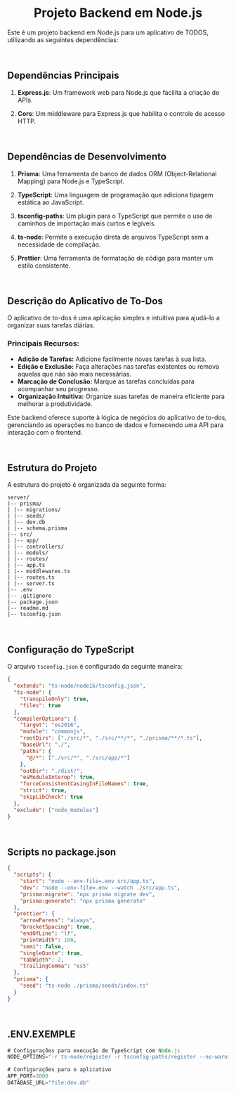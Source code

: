 # <center>Projeto Backend em Node.js</center>

Este é um projeto backend em Node.js para um aplicativo de TODOS, utilizando as seguintes dependências:

<br>

## Dependências Principais

1. **Express.js**: Um framework web para Node.js que facilita a criação de APIs.

2. **Cors**: Um middleware para Express.js que habilita o controle de acesso HTTP.

<br>

## Dependências de Desenvolvimento

1. **Prisma**: Uma ferramenta de banco de dados ORM (Object-Relational Mapping) para Node.js e TypeScript.

2. **TypeScript**: Uma linguagem de programação que adiciona tipagem estática ao JavaScript.

3. **tsconfig-paths**: Um plugin para o TypeScript que permite o uso de caminhos de importação mais curtos e legíveis.

4. **ts-node**: Permite a execução direta de arquivos TypeScript sem a necessidade de compilação.

5. **Prettier**: Uma ferramenta de formatação de código para manter um estilo consistente.

<br>

## Descrição do Aplicativo de To-Dos

O aplicativo de to-dos é uma aplicação simples e intuitiva para ajudá-lo a organizar suas tarefas diárias.

### Principais Recursos:

- **Adição de Tarefas:** Adicione facilmente novas tarefas à sua lista.
- **Edição e Exclusão:** Faça alterações nas tarefas existentes ou remova aquelas que não são mais necessárias.
- **Marcação de Conclusão:** Marque as tarefas concluídas para acompanhar seu progresso.
- **Organização Intuitiva:** Organize suas tarefas de maneira eficiente para melhorar a produtividade.

Este backend oferece suporte à lógica de negócios do aplicativo de to-dos, gerenciando as operações no banco de dados e fornecendo uma API para interação com o frontend.

<br>

## Estrutura do Projeto

A estrutura do projeto é organizada da seguinte forma:

```
server/
|-- prisma/
| |-- migrations/
| |-- seeds/
| |-- dev.db
| |-- schema.prisma
|-- src/
| |-- app/
| |-- controllers/
| |-- models/
| |-- routes/
| |-- app.ts
| |-- middlewares.ts
| |-- routes.ts
| |-- server.ts
|-- .env
|-- .gitignore
|-- package.json
|-- readme.md
|-- tsconfig.json
```

<br>

## Configuração do TypeScript

O arquivo `tsconfig.json` é configurado da seguinte maneira:

```json
{
  "extends": "ts-node/node16/tsconfig.json",
  "ts-node": {
    "transpileOnly": true,
    "files": true
  },
  "compilerOptions": {
    "target": "es2016",
    "module": "commonjs",
    "rootDirs": ["./src/*", "./src/**/*", "./prisma/**/*.ts"],
    "baseUrl": "./",
    "paths": {
      "@/*": ["./src/*", "./src/app/*"]
    },
    "outDir": "./dist/",
    "esModuleInterop": true,
    "forceConsistentCasingInFileNames": true,
    "strict": true,
    "skipLibCheck": true
  },
  "exclude": ["node_modules"]
}
```

<br>

## Scripts no package.json

```json
{
  "scripts": {
    "start": "node --env-file=.env src/app.ts",
    "dev": "node --env-file=.env --watch ./src/app.ts",
    "prisma:migrate": "npx prisma migrate dev",
    "prisma:generate": "npx prisma generate"
  },
  "prettier": {
    "arrowParens": "always",
    "bracketSpacing": true,
    "endOfLine": "lf",
    "printWidth": 100,
    "semi": false,
    "singleQuote": true,
    "tabWidth": 2,
    "trailingComma": "es5"
  },
  "prisma": {
    "seed": "ts-node ./prisma/seeds/index.ts"
  }
}
```

<br>

## .ENV.EXEMPLE

```js
# Configurações para execução de TypeScript com Node.js
NODE_OPTIONS="-r ts-node/register -r tsconfig-paths/register --no-warnings --trace-warnings"

# Configurações para o aplicativo
APP_PORT=3000
DATABASE_URL="file:dev.db"
```
